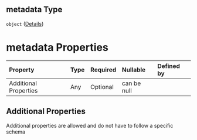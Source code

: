 ## metadata Type

`object` ([Details](btpsa-usecase-properties-services-items-allof-1-then-allof-43-then-allof-6-then-properties-parameters-properties-metadata.md))

# metadata Properties

| Property              | Type | Required | Nullable    | Defined by |
| :-------------------- | :--- | :------- | :---------- | :--------- |
| Additional Properties | Any  | Optional | can be null |            |

## Additional Properties

Additional properties are allowed and do not have to follow a specific schema
